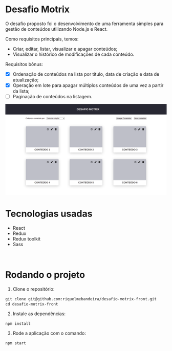 # Desafio Motrix

O desafio proposto foi o desenvolvimento de uma ferramenta simples para gestão de conteúdos
utilizando Node.js e React.

Como requisitos principais, temos:
- Criar, editar, listar, visualizar e apagar conteúdos;
- Visualizar o histórico de modificações de cada conteúdo.

Requisitos bônus:
- [x] Ordenação de conteúdos na lista por título, data de criação e data de atualização;
- [x] Operação em lote para apagar múltiplos conteúdos de uma vez a partir da lista;
- [ ] Paginação de conteúdos na listagem.

![Preview da aplicação](preview.png?)

# Tecnologias usadas

* React
* Redux
* Redux toolkit
* Sass

<br>

# Rodando o projeto

  1. Clone o repositório:
  ```
  git clone git@github.com:riquelmebandeira/desafio-motrix-front.git
  cd desafio-motrix-front
  ```

  2. Instale as dependências:
  ```
  npm install
  ```

  3. Rode a aplicação com o comando:
  ```
  npm start
  ```
